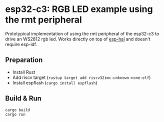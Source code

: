 # esp32-c3: RGB LED example using the rmt peripheral

Prototypical implementation of using the rmt peripheral of the esp32-c3 to drive an WS2812 rgb led. Works directly on top of [esp-hal](https://github.com/esp-rs/esp-hal/tree/main/esp32c3-hal) and doesn't require esp-idf.

## Preparation

- Install Rust
- Add riscv target (`rustup target add riscv32imc-unknown-none-elf`)
- Install espflash (`cargo install espflash`)

## Build & Run

```
cargo build
cargo run
```